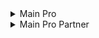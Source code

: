 <details>
 <summary>Main Pro</summary>
 
   # Main Pro
  
   <img src="https://is2-ssl.mzstatic.com/image/thumb/Purple122/v4/e0/22/b5/e022b5d4-8114-c21c-d48e-5f4758d56526/AppIcon-0-0-1x_U007emarketing-0-0-0-10-0-0-sRGB-0-0-0-GLES2_U002c0-512MB-85-220-0-0.png/460x0w.webp" width="100" height="100"/>

  <p style="display: inline-block">
  MainPro application is the first and best application that brings together all maintenance service providers under one roof.

  We serve you in the maintenance sector in three areas

  - Car maintenance
  - Home maintenance
  - Maintenance of electronic devices
  </p>
  <div id="badges">
    <a href= "https://play.google.com/store/apps/details?id=com.Musllaha">
      <img src="https://img.shields.io/badge/android-grey?style=for-the-badge&logo=android&logoColor=white" alt="Android"/>
    </a>
    <a href= "https://apps.apple.com/us/app/main-pro-%D9%85%D8%A7%D9%8A%D9%86-%D8%A8%D8%B1%D9%88/id1582292480">
      <img src="https://img.shields.io/badge/iphone-blue?style=for-the-badge&logo=apple&logoColor=white" alt="IOS"/>
    </a>
  </div>
</details>


<details>
  <summary>Main Pro Partner</summary>
 
  # Main Pro Partner

 <img src="https://is3-ssl.mzstatic.com/image/thumb/Purple112/v4/cd/ad/33/cdad33c7-58cf-3f4f-74dd-ca90e9bff9ba/AppIcon-1x_U007emarketing-0-10-0-0-85-220.png/460x0w.webp" width="100" height="100"/>

<p style="display: inline-block"> 
    You can join us regardless of the type of maintenance that you provide maintenance and repair of all cars from mechanics, plumbing, paint, oil change, tires and batteries repair, etc., services at the level of the Kingdom of Saudi Arabia.
 </p>

<div id="badges">
  <a href= "https://play.google.com/store/apps/details?id=com.musllah.musullahservice">
    <img src="https://img.shields.io/badge/android-grey?style=for-the-badge&logo=android&logoColor=white" alt="Android"/>
  </a>
  <a href= "https://apps.apple.com/us/app/main-pro-partner-%D8%B4%D8%B1%D9%8A%D9%83-%D9%85%D8%A7%D9%8A%D9%86-%D8%A8%D8%B1%D9%88/id1576702076">
    <img src="https://img.shields.io/badge/iphone-blue?style=for-the-badge&logo=apple&logoColor=white" alt="IOS"/>
  </a>
</div>

</details>
